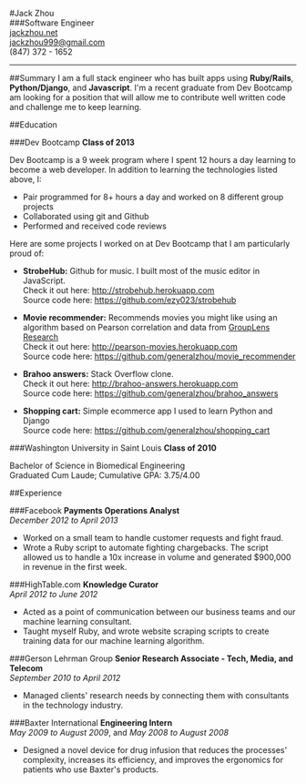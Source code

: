 #Jack Zhou  
###Software Engineer  
[jackzhou.net](http://jackzhou.net)  
[jackzhou999@gmail.com](mailto:jackzhou999@gmail.com)  
(847) 372 - 1652  
_____

##Summary
I am a full stack engineer who has built apps using __Ruby/Rails__, __Python/Django__, and __Javascript__. I'm a recent graduate from Dev Bootcamp am looking for a position that will allow me to contribute well written code and challenge me to keep learning.

##Education

###Dev Bootcamp
__Class of 2013__

Dev Bootcamp is a 9 week program where I spent 12 hours a day learning to become a web developer. In addition to learning the technologies listed above, I:

* Pair programmed for 8+ hours a day and worked on 8 different group projects
* Collaborated using git and Github
* Performed and received code reviews

Here are some projects I worked on at Dev Bootcamp that I am particularly proud of: 

* __StrobeHub:__ Github for music. I built most of the music editor in JavaScript.  
	Check it out here: <http://strobehub.herokuapp.com>  
	Source code here: <https://github.com/ezy023/strobehub>
	
* __Movie recommender:__ Recommends movies you might like using an algorithm based on Pearson correlation and data from [GroupLens Research](www.grouplens.org)  
	Check it out here: <http://pearson-movies.herokuapp.com>  
	Source code here: <https://github.com/generalzhou/movie_recommender>
	
* __Brahoo answers:__ Stack Overflow clone.  
	Check it out here: <http://brahoo-answers.herokuapp.com>  
	Source code here: <https://github.com/generalzhou/brahoo_answers>
	
* __Shopping cart:__ Simple ecommerce app I used to learn Python and Django  
	Source code here: <https://github.com/generalzhou/shopping_cart>
  
###Washington University in Saint Louis
__Class of 2010__

Bachelor of Science in Biomedical Engineering  
Graduated Cum Laude; Cumulative GPA: 3.75/4.00

##Experience

###Facebook
__Payments Operations Analyst__   
*December 2012 to April 2013*  
- Worked on a small team to handle customer requests and fight fraud.  
- Wrote a Ruby script to automate fighting chargebacks. The script allowed us to handle a 10x increase in volume and generated $900,000 in revenue in the first week.  


###HighTable.com
__Knowledge Curator__   
*April 2012 to June 2012*  
- Acted as a point of communication between our business teams and our machine learning consultant.  
- Taught myself Ruby, and wrote website scraping scripts to create training data for our machine learning algorithm.

###Gerson Lehrman Group
__Senior Research Associate - Tech, Media, and Telecom__  
*September 2010 to April 2012*   
- Managed clients' research needs by connecting them with consultants in the technology industry. 

###Baxter International
__Engineering Intern__  
*May 2009 to August 2009*, and *May 2008 to August 2008*  
- Designed a novel device for drug infusion that reduces the processes' complexity, increases its efficiency, and improves the ergonomics for patients who use Baxter's products.